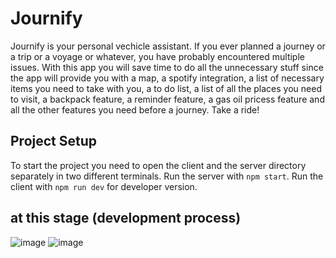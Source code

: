 # Journify
Journify is your personal vechicle assistant. If you ever planned a journey or a trip or a voyage or whatever, you have probably encountered multiple issues. With this app you will save time to do all the unnecessary stuff since the app will provide you with a map, a spotify integration, a list of necessary items you need to take with you, a to do list, a list of all the places you need to visit, a backpack feature, a reminder feature, a gas oil pricess feature and all the other features you need before a journey. Take a ride!

## Project Setup

To start the project you need to open the client and the server directory separately in two different terminals. Run the server with `npm start`. Run the client with `npm run dev` for developer version. 

## at this stage (development process)
![image](https://github.com/jzielinski47/journify/assets/63867153/b96c10da-9d58-4a10-a00d-317bca00fe6c)
![image](https://github.com/jzielinski47/journify/assets/63867153/0c5ff8de-446b-4572-9db4-2382e7581a62)
